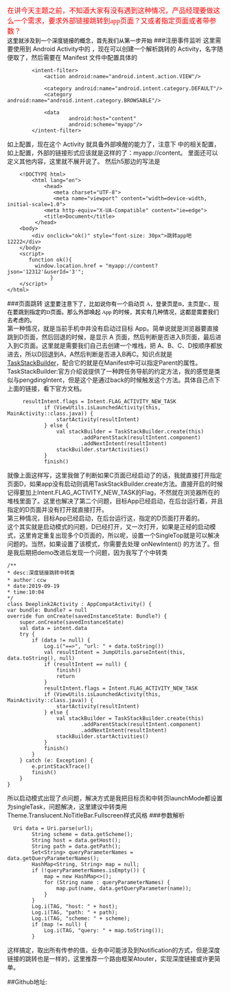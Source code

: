 <font color='red' size=3 face="黑体">在讲今天主题之前，不知道大家有没有遇到这种情况，产品经理要做这么一个需求，要求外部链接跳转到app页面？又或者指定页面或者带参数？</font><br/>
<font color=#000000 size=2 face="黑体">这里就涉及到一个深度链接的概念，首先我们从第一步开始</font>
###注册事件监听
这里需要使用到 Android Activity中的 <intent-filter> ，现在可以创建一个解析跳转的 Activity，名字随便取了，然后需要在 Manifest 文件中配置具体的<intent-filter><br/>

 			<intent-filter>
                <action android:name="android.intent.action.VIEW"/>

                <category android:name="android.intent.category.DEFAULT"/>
                <category android:name="android.intent.category.BROWSABLE"/>

                <data
                        android:host="content"
                        android:scheme="myapp"/>
            </intent-filter>
            
如上配置，现在这个 Activity 就具备外部唤醒的能力了，注意下 <data> 中的相关配置，如上配置，外部的链接形式应该就是这样的了：myapp://content。<data> 里面还可以定义其他内容，这里就不展开说了。
然后h5那边的写法是

		<!DOCTYPE html>
			<html lang="en">
				<head>
  				   <meta charset="UTF-8">
    			   <meta name="viewport" content="width=device-width, initial-scale=1.0">
                <meta http-equiv="X-UA-Compatible" content="ie=edge">
                <title>Document</title>
             </head>
		<body>
    		<div onclick="ok()" style="font-size: 30px">跳转app吧12222</div>
		</body>		
		<script>
 		   function ok(){
   		     window.location.href = "myapp://content?json='12312'&userId='3'";
  				  }
		</script>
	</html>
###页面跳转
<font color=#000000 size=2 face="黑体">这里要注意下了，比如说你有一个启动页 A，登录页是B，主页是C，现在要跳到指定的D页面。那么外部唤起 App 的时候，其实有几种情况，这都是需要我们去考虑的。</font><br/>
第一种情况，就是当前手机中并没有启动过目标 App。简单说就是浏览器要直接跳到D页面，然后回退的时候，是显示 A 页面，然后判断是否进入B页面，最后进入到C页面。这里就是需要我们自己去创建一个堆栈，把 A、B、C、D按顺序都放进去，所以D回退到A，A然后判断是否进入B再C。知识点就是[TaskStackBuilder](https://developer.android.com/reference/android/app/TaskStackBuilder.html?hl=zh-cn)，配合它的就是在Manifest中可以指定Parent的属性。<br/>
TaskStackBuilder:官方介绍说提供了一种跨任务导航的约定方法，我的感觉是类似与pengdingIntent，但是这个是通过back的时候触发这个方法。具体自己点下上面的链接，看下官方文档。
		
  		 resultIntent.flags = Intent.FLAG_ACTIVITY_NEW_TASK
                if (ViewUtils.isLaunchedActivity(this, MainActivity::class.java)) {
                    startActivity(resultIntent)
                } else {
                    val stackBuilder = TaskStackBuilder.create(this)
                            .addParentStack(resultIntent.component)
                            .addNextIntent(resultIntent)
                    stackBuilder.startActivities()
                }
                finish()
就像上面这样写，这里我做了判断如果C页面已经启动了的话，我就直接打开指定页面D，如果app没有启动则调用TaskStackBuilder.create方法。直接开启的时候记得要加上Intent.FLAG_ACTIVITY_NEW_TASK的Flag，不然就在浏览器所在的堆栈里面了。这里也解决了第二个问题，目标App已经启动，在后台运行着，并且指定的D页面并没有打开就直接打开。<br/>
第三种情况，目标App已经启动，在后台运行这，指定的D页面打开着的。<br/>
这个其实就是启动模式的问题，D已经打开，又一次打开，如果是正经的启动模式，这里肯定重复出现多个D页面的，所以呢，设置一个SingleTop就是可以解决问题的。当然，如果设置了该模式，你需要去处理 onNewIntent() 的方法了。但是我后期把demo改进后发现一个问题，因为我写了个中转类

	/**
 	* desc:深度链接跳转中转类
	* author：ccw
	* date:2019-09-19
	* time:10:04
	*/
	class Deeplink2Activity : AppCompatActivity() {
    var bundle: Bundle? = null
    override fun onCreate(savedInstanceState: Bundle?) {
        super.onCreate(savedInstanceState)
        val data = intent.data
        try {
            if (data != null) {
                Log.i("==>", "url: " + data.toString())
                val resultIntent = JumpUtils.parseIntent(this, data.toString(), null)
                if (resultIntent == null) {
                    finish()
                    return
                }
                resultIntent.flags = Intent.FLAG_ACTIVITY_NEW_TASK
                if (ViewUtils.isLaunchedActivity(this, MainActivity::class.java)) {
                    startActivity(resultIntent)
                } else {
                    val stackBuilder = TaskStackBuilder.create(this)
                            .addParentStack(resultIntent.component)
                            .addNextIntent(resultIntent)
                    stackBuilder.startActivities()
                }
                finish()
            }
        } catch (e: Exception) {
            e.printStackTrace()
            finish()
        }
    }
所以启动模式出现了点问题，解决方式是我把目标页和中转页launchMode都设置为singleTask，问题解决，这里建议中转类用Theme.Translucent.NoTitleBar.Fullscreen样式风格
###参数解析

	  Uri data = Uri.parse(url);
            String scheme = data.getScheme();
            String host = data.getHost();
            String path = data.getPath();
            Set<String> queryParameterNames = data.getQueryParameterNames();
            HashMap<String, String> map = null;
            if (!queryParameterNames.isEmpty()) {
                map = new HashMap<>();
                for (String name : queryParameterNames) {
                    map.put(name, data.getQueryParameter(name));
                }
            }
            Log.i(TAG, "host: " + host);
            Log.i(TAG, "path: " + path);
            Log.i(TAG, "scheme: " + scheme);
            if (map != null) {
                Log.i(TAG, "query: " + map.toString());
            }
这样搞定，取出所有传参的值，业务中可能涉及到Notification的方式，但是深度链接的跳转也是一样的，这里推荐一个路由框架Atouter，实现深度链接或许更简单。

##Github地址:
